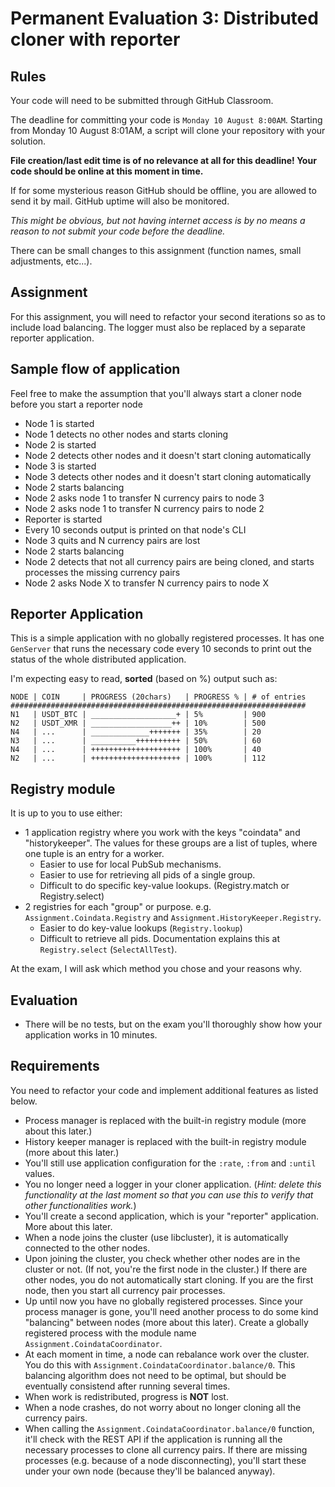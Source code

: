 # Permanent Evaluation 3: Distributed cloner with reporter

## Rules

Your code will need to be submitted through GitHub Classroom.

The deadline for committing your code is `Monday 10 August 8:00AM`. Starting from Monday 10 August 8:01AM, a script will clone your repository with your solution.

__File creation/last edit time is of no relevance at all for this deadline! Your code should be online at this moment in time.__

If for some mysterious reason GitHub should be offline, you are allowed to send it by mail. GitHub uptime will also be monitored.

_This might be obvious, but not having internet access is by no means a reason to not submit your code before the deadline._

There can be small changes to this assignment (function names, small adjustments, etc...).

## Assignment

For this assignment, you will need to refactor your second iterations
so as to include load balancing. The logger must also be replaced by
a separate reporter application.

## Sample flow of application

Feel free to make the assumption that you'll always start a cloner node before you start a reporter node

* Node 1 is started
* Node 1 detects no other nodes and starts cloning
* Node 2 is started
* Node 2 detects other nodes and it doesn't start cloning automatically
* Node 3 is started
* Node 3 detects other nodes and it doesn't start cloning automatically
* Node 2 starts balancing
* Node 2 asks node 1 to transfer N currency pairs to node 3
* Node 2 asks node 1 to transfer N currency pairs to node 2
* Reporter is started
* Every 10 seconds output is printed on that node's CLI
* Node 3 quits and N currency pairs are lost
* Node 2 starts balancing
* Node 2 detects that not all currency pairs are being cloned, and starts processes the missing currency pairs
* Node 2 asks Node X to transfer N currency pairs to node X

## Reporter Application

This is a simple application with no globally registered processes. It has one `GenServer` that runs the necessary code every 10 seconds to print out the status of the whole distributed application.

I'm expecting easy to read,  **sorted** (based on %) output such as:

```text
NODE | COIN     | PROGRESS (20chars)   | PROGRESS % | # of entries
##################################################################
N1   | USDT_BTC | ___________________+ | 5%         | 900
N2   | USDT_XMR | __________________++ | 10%        | 500
N4   | ...      | _____________+++++++ | 35%        | 20
N3   | ...      | __________++++++++++ | 50%        | 60
N4   | ...      | ++++++++++++++++++++ | 100%       | 40
N2   | ...      | ++++++++++++++++++++ | 100%       | 112
```

## Registry module

It is up to you to use either:

* 1 application registry where you work with the keys "coindata" and "historykeeper". The values for these groups are a list of tuples, where one tuple is an entry for a worker.
  * Easier to use for local PubSub mechanisms.
  * Easier to use for retrieving all pids of a single group.
  * Difficult to do specific key-value lookups. (Registry.match or Registry.select)
* 2 registries for each "group" or purpose. e.g. `Assignment.Coindata.Registry` and `Assignment.HistoryKeeper.Registry`.
  * Easier to do key-value lookups (`Registry.lookup`)
  * Difficult to retrieve all pids. Documentation explains this at `Registry.select` (`SelectAllTest`).

At the exam, I will ask which method you chose and your reasons why.

## Evaluation

* There will be no tests, but on the exam you'll thoroughly show how your application works in 10 minutes.

## Requirements

You need to refactor your code and implement additional features as listed below.

* Process manager is replaced with the built-in registry module (more about this later.)
* History keeper manager is replaced with the built-in registry module (more about this later.)
* You'll still use application configuration for the `:rate`, `:from` and `:until` values.
* You no longer need a logger in your cloner application. (_Hint: delete this functionality at the last moment so that you can use this to verify that other functionalities work._)
* You'll create a second application, which is your "reporter" application. More about this later.
* When a node joins the cluster (use libcluster), it is automatically connected to the other nodes.
* Upon joining the cluster, you check whether other nodes are in the cluster or not. (If not, you're the first node in the cluster.) If there are other nodes, you do not automatically start cloning. If you are the first node, then you start all currency pair processes.
* Up until now you have no globally registered processes. Since your process manager is gone, you'll need another process to do some kind "balancing" between nodes (more about this later). Create a globally registered process with the module name `Assignment.CoindataCoordinator`.
* At each moment in time, a node can rebalance work over the cluster. You do this with `Assignment.CoindataCoordinator.balance/0`. This balancing algorithm does not need to be optimal, but should be eventually consistend after running several times.
* When work is redistributed, progress is **NOT** lost.
* When a node crashes, do not worry about no longer cloning all the currency pairs.
* When calling the `Assignment.CoindataCoordinator.balance/0` function, it'll check with the REST API if the application is running all the necessary processes to clone all currency pairs. If there are missing processes (e.g. because of a node disconnecting), you'll start these under your own node (because they'll be balanced anyway).
